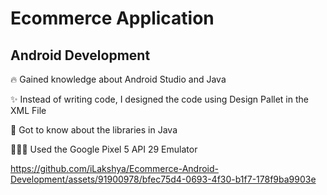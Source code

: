 # Ecommerce Application
## Android Development
🔥 Gained knowledge about Android Studio and Java

✨ Instead of writing code, I designed the code using Design Pallet in the XML File

📖 Got to know about the libraries in Java

🧑🏻‍💻 Used the Google Pixel 5 API 29 Emulator

https://github.com/iLakshya/Ecommerce-Android-Development/assets/91900978/bfec75d4-0693-4f30-b1f7-178f9ba9903e
